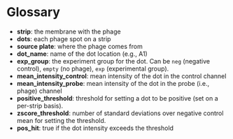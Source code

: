 # Glossary
- **strip**: the membrane with the phage
- **dots**: each phage spot on a strip
- **source plate**: where the phage comes from
- **dot_name**: name of the dot location (e.g., A1)
- **exp_group**: the experiment group for the dot. Can be `neg` (negative control), `empty` (no phage), `exp` (experimental group).
- **mean\_intensity_control**: mean intensity of the dot in the control channel
-  **mean\_intensity_probe**: mean intensity of the dot in the probe (i.e., phage) channel
- **positive_threshold**: threshold for setting a dot to be positive (set on a per-strip basis).
- **zscore\_threshold**: number of standard deviations over negative control mean for setting the threshold.
- **pos_hit**: true if the dot intensity exceeds the threshold
